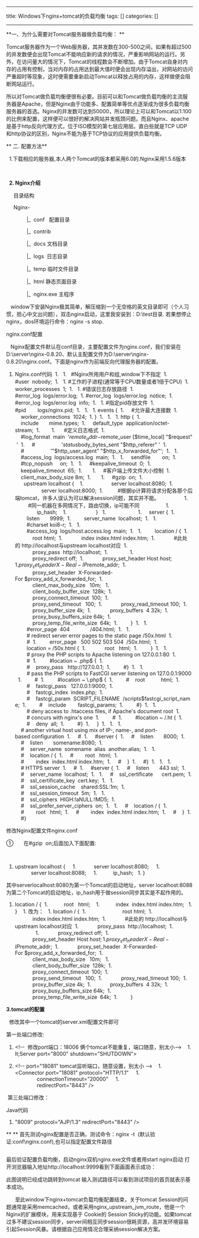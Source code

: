
--- 
title:  Windows下nginx+tomcat的负载均衡 
tags: []
categories: [] 

---
 **一、为什么需要对Tomcat服务器做负载均衡： **

 Tomcat服务器作为一个Web服务器，其并发数在300-500之间，如果有超过500的并发数便会出现Tomcat不能响应新的请求的情况，严重影响网站的运行。另外，在访问量大的情况下，Tomcat的线程数会不断增加。由于Tomcat自身对内存的占用有控制，当对内存的占用达到最大值时便会出现内存溢出，对网站的访问严重超时等现象，这时便需要重新启动Tomcat以释放占用的内存，这样做便会阻断网站运行。 

 所以对Tomcat做负载均衡便很有必要。目前可以和Tomcat做负载均衡的主流服务器是Apache，但是Nginx由于功能多、配置简单等优点逐渐成为很多负载均衡服务器的首选。Nginx的并发数可达到50000，所以理论上可以和Tomcat以1:100的比例来配置，这样便可以很好的解决网站并发瓶颈问题。而且Nginx、apache是基于http反向代理方式，位于ISO模型的第七层应用层。直白些就是TCP UDP 和http协议的区别，Nginx不能为基于TCP协议的应用提供负载均衡。

 ** 二. 配置方法**

   1.下载相应的服务器,本人两个Tomcat的版本都采用6.0的.Nginx采用1.5.6版本

   

   **2. Nginx介绍**

      目录结构

      Nginx-

               |_  conf   配置目录

               |_  contrib

               |_  docs 文档目录

               |_  logs  日志目录

               |_  temp 临时文件目录

               |_  html 静态页面目录

               |_  nginx.exe 主程序

    window下安装Nginx极其简单，解压缩到一个无空格的英文目录即可（个人习惯，担心中文出问题），双击nginx启动，这里我安装到：D:\test目录. 若果想停止nginx，dos环境运行命令：nginx -s stop.

 nginx.conf配置

    Nginx配置文件默认在conf目录，主要配置文件为nginx.conf，我们安装在D:\server\nginx-0.8.20、默认主配置文件为D:\server\nginx-0.8.20\nginx.conf。下面是nginx作为前端反向代理服务器的配置。

 
1.  Nginx.conf代码  1.    1.    #Nginx所用用户和组,window下不指定  1.  #user  nobody;  1.    1.  #工作的子进程(通常等于CPU数量或者1倍于CPU)  1.  worker_processes  1;  1.    1.  #错误日志存放路径  1.  #error_log  logs/error.log;  1.  #error_log  logs/error.log  notice;  1.  #error_log  logs/error.log  info;  1.    1.  #指定pid存放文件  1.  #pid        logs/nginx.pid;  1.    1.    1.  events {  1.      #允许最大连接数  1.      worker_connections  1024;  1.  }  1.    1.    1.  http {  1.      include       mime.types;  1.      default_type  application/octet-stream;  1.         1.       #定义日志格式  1.      #log_format  main  '$remote_addr - $remote_user [$time_local] "$request" '  1.      #                  '$status $body_bytes_sent "$http_referer" '  1.      #                  '"$http_user_agent" "$http_x_forwarded_for"';  1.    1.      #access_log  logs/access.log  main;  1.    1.      sendfile        on;  1.      #tcp_nopush     on;  1.    1.      #keepalive_timeout  0;  1.      keepalive_timeout  65;  1.        1.      #客户端上传文件大小控制  1.      client_max_body_size 8m;  1.        1.      #gzip  on;  1.        upstream localhost {    1.                    server localhost:8080;  1.                    server localhost:8000;  1.           #根据ip计算将请求分配各那个后端tomcat，许多人误认为可以解决session问题，其实并不能。                 1.           #同一机器在多网情况下，路由切换，ip可能不同                  1.                 ip_hash;    1.                     }   1.                       1.      server {  1.          listen       9999;  1.          server_name  localhost;  1.    1.          #charset koi8-r;  1.    1.          #access_log  logs/host.access.log  main;  1.    1.          location / {  1.              root html;  1.              index index.html index.htm;  1.              #此处的 http://localhost与upstream localhost对应  1.              proxy_pass  http://localhost;  1.                1.              proxy_redirect off;  1.              proxy_set_header Host $host;  1.              proxy_set_header X-Real-IP $remote_addr;  1.              proxy_set_header  X-Forwarded-For $proxy_add_x_forwarded_for;  1.              client_max_body_size   10m;   1.              client_body_buffer_size  128k;  1.              proxy_connect_timeout  100;  1.              proxy_send_timeout   100;  1.              proxy_read_timeout 100;  1.              proxy_buffer_size 4k;  1.              proxy_buffers  4 32k;  1.              proxy_busy_buffers_size 64k;  1.              proxy_temp_file_write_size  64k;  1.          }  1.    1.          #error_page  404              /404.html;  1.    1.          # redirect server error pages to the static page /50x.html  1.          #  1.          error_page   500 502 503 504  /50x.html;  1.          location = /50x.html {  1.              root   html;  1.          }  1.    1.          # proxy the PHP scripts to Apache listening on 127.0.0.1:80  1.          #  1.          #location ~ \.php$ {  1.          #    proxy_pass   http://127.0.0.1;  1.          #}  1.    1.          # pass the PHP scripts to FastCGI server listening on 127.0.0.1:9000  1.          #  1.          #location ~ \.php$ {  1.          #    root           html;  1.          #    fastcgi_pass   127.0.0.1:9000;  1.          #    fastcgi_index  index.php;  1.          #    fastcgi_param  SCRIPT_FILENAME  /scripts$fastcgi_script_name;  1.          #    include        fastcgi_params;  1.          #}  1.    1.          # deny access to .htaccess files, if Apache's document root  1.          # concurs with nginx's one  1.          #  1.          #location ~ /\.ht {  1.          #    deny  all;  1.          #}  1.      }  1.    1.    1.      # another virtual host using mix of IP-, name-, and port-based configuration  1.      #  1.      #server {  1.      #    listen       8000;  1.      #    listen       somename:8080;  1.      #    server_name  somename  alias  another.alias;  1.    1.      #    location / {  1.      #        root   html;  1.      #        index  index.html index.htm;  1.      #    }  1.      #}  1.    1.    1.      # HTTPS server  1.      #  1.      #server {  1.      #    listen       443 ssl;  1.      #    server_name  localhost;  1.    1.      #    ssl_certificate      cert.pem;  1.      #    ssl_certificate_key  cert.key;  1.    1.      #    ssl_session_cache    shared:SSL:1m;  1.      #    ssl_session_timeout  5m;  1.    1.      #    ssl_ciphers  HIGH:!aNULL:!MD5;  1.      #    ssl_prefer_server_ciphers  on;  1.    1.      #    location / {  1.      #        root   html;  1.      #        index  index.html index.htm;  1.      #    }  1.      #}  
 

 

 修改Nginx配置文件nginx.conf

 ①       在#gzip  on;后面加入下面配置: 

        
1.  upstream localhost {     1.             server localhost:8080;     1.             server localhost:8088;     1.            ip_hash;   1.  }   
 

 其中serverlocalhost:8080为第一个Tomcat的启动地址，server localhost:8088为第二个Tomcat的启动地址，ip_hash用于做session同步其实是不起作用的。

 
1.  location / {  1.            root   html;    1.            index  index.html index.htm;   1.  }    1.  改为：   1.  location / {  1.                          root html;  1.              index index.html index.htm;  1.              #此处的 http://localhost与upstream localhost对应  1.              proxy_pass  http://localhost;  1.                1.              proxy_redirect off;  1.              proxy_set_header Host $host;  1.              proxy_set_header X-Real-IP $remote_addr;  1.              proxy_set_header  X-Forwarded-For $proxy_add_x_forwarded_for;  1.              client_max_body_size   10m;   1.              client_body_buffer_size  128k;  1.              proxy_connect_timeout  100;  1.              proxy_send_timeout   100;  1.              proxy_read_timeout 100;  1.              proxy_buffer_size 4k;  1.              proxy_buffers  4 32k;  1.              proxy_busy_buffers_size 64k;  1.              proxy_temp_file_write_size  64k;  1.          }  
 

 **3.tomcat的配置**

   修改其中一个tomcat的server.xml配置文件即可

 第一处端口修改:

 
1.  &lt;!--  修改port端口：18006 俩个tomcat不能重复，端口随意，别太小--&gt;    1.  lt;Server port="8000" shutdown="SHUTDOWN"&gt;    
 

 
1.  &lt;!-- port="18081" tomcat监听端口，随意设置，别太小 --&gt;    1.  &lt;Connector port="18081" protocol="HTTP/1.1"     1.                 connectionTimeout="20000"     1.                 redirectPort="8443" /&gt;    
 

  第三处端口修改：

 Java代码 

 
1.  "8009" protocol="AJP/1.3" redirectPort="8443" /&gt;  
 

 ** ** 首先测试nginx配置是否正确，测试命令：nginx -t  (默认验证:conf\nginx.conf),也可以指定配置文件路径 

 <img src="https://img-blog.csdn.net/20131118124638703?watermark/2/text/aHR0cDovL2Jsb2cuY3Nkbi5uZXQvemxfamF5/font/5a6L5L2T/fontsize/400/fill/I0JBQkFCMA==/dissolve/70/gravity/Center" alt="" style="border:none; max-width:100%"> 

 最后验证配置负载均衡，启动nginx双机nginx.exe文件或者用start nginx启动 打开浏览器输入地址http://localhost:9999看到下面画面表示成功：<img src="https://img-blog.csdn.net/20131118125638359?watermark/2/text/aHR0cDovL2Jsb2cuY3Nkbi5uZXQvemxfamF5/font/5a6L5L2T/fontsize/400/fill/I0JBQkFCMA==/dissolve/70/gravity/Center" alt="" style="border:none; max-width:100%">

 此图说明已经成功跳转到tomcat 输入测试路径可以看到测试项目的首页就表示基本成功。

 <img src="https://img-blog.csdn.net/20131118131754609?watermark/2/text/aHR0cDovL2Jsb2cuY3Nkbi5uZXQvemxfamF5/font/5a6L5L2T/fontsize/400/fill/I0JBQkFCMA==/dissolve/70/gravity/Center" alt="" style="border:none; max-width:100%">      至此window下nginx+tomcat负载均衡配置结束，关于tomcat Session的问题通常是采用memcached，或者采用nginx_upstream_jvm_route，他是一个Nginx的扩展模块，用来实现基于 Cookie的 Session Sticky的功能。如果tomcat过多不建议session同步，server间相互同步session很耗资源，高并发环境容易引起Session风暴。请根据自己应用情况合理采纳session解决方案。

